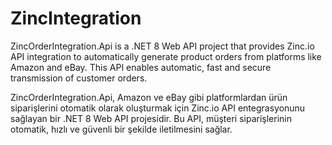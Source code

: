 # ZincIntegration
ZincOrderIntegration.Api is a .NET 8 Web API project that provides Zinc.io API integration to automatically generate product orders from platforms like Amazon and eBay.
This API enables automatic, fast and secure transmission of customer orders.


ZincOrderIntegration.Api, Amazon ve eBay gibi platformlardan ürün siparişlerini otomatik olarak oluşturmak için Zinc.io API entegrasyonunu sağlayan bir .NET 8 Web API projesidir.
Bu API, müşteri siparişlerinin otomatik, hızlı ve güvenli bir şekilde iletilmesini sağlar.
